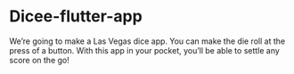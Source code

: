 # Dicee-flutter-app
We’re going to make a Las Vegas dice app. You can make the die roll at the press of a button. With this app in your pocket, you’ll be able to settle any score on the go!

